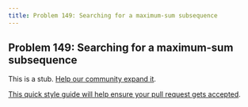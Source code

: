 ```yaml
---
title: Problem 149: Searching for a maximum-sum subsequence
---
```

## Problem 149: Searching for a maximum-sum subsequence

This is a stub. <a href='https://github.com/freecodecamp/guides/tree/master/src/pages/certifications/coding-interview-prep/project-euler/problem-149-searching-for-a-maximum-sum-subsequence/index.md' target='_blank' rel='nofollow'>Help our community expand it</a>.

<a href='https://github.com/freecodecamp/guides/blob/master/README.md' target='_blank' rel='nofollow'>This quick style guide will help ensure your pull request gets accepted</a>.

<!-- The article goes here, in GitHub-flavored Markdown. Feel free to add YouTube videos, images, and CodePen/JSBin embeds  -->
